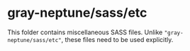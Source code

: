 # gray-neptune/sass/etc

This folder contains miscellaneous SASS files. Unlike `"gray-neptune/sass/etc"`, these files
need to be used explicitly.
